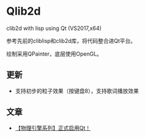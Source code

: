 # Qlib2d

clib2d with lisp using Qt (VS2017,x64)

参考先前的cliblisp和clib2d库，将代码整合进Qt平台。

绘制采用QPainter，底层使用OpenGL。

## 更新

- 支持初步的粒子效果（按键盘8），支持歌词播放效果

## 文章

- [【物理引擎系列】正式启用Qt！](https://zhuanlan.zhihu.com/p/48410758)
